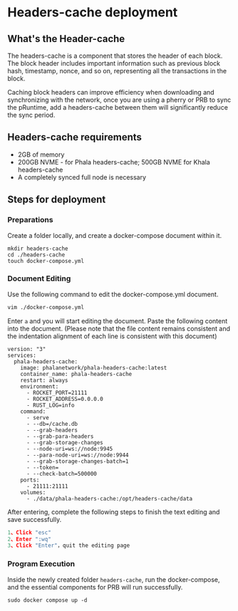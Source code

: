 # Headers-cache deployment

## What's the Header-cache

The headers-cache is a component that stores the header of each block. The block header includes important information such as previous block hash, timestamp, nonce, and so on, representing all the transactions in the block.

Caching block headers can improve efficiency when downloading and synchronizing with the network, once you are using a pherry or PRB to sync the pRuntime, add a headers-cache between them will significantly reduce the sync period.

## Headers-cache requirements

* 2GB of memory
* 200GB NVME - for Phala headers-cache; 500GB NVME for Khala headers-cache
* A completely synced full node is necessary

## Steps for deployment

### Preparations

Create a folder locally, and create a docker-compose document within it.

```
mkdir headers-cache
cd ./headers-cache
touch docker-compose.yml
```

### Document Editing

Use the following command to edit the docker-compose.yml document.

```bash
vim ./docker-compose.yml 
```

Enter `a` and you will start editing the document. Paste the following content into the document. (Please note that the file content remains consistent and the indentation alignment of each line is consistent with this document)

```
version: "3"
services:
  phala-headers-cache:
    image: phalanetwork/phala-headers-cache:latest
    container_name: phala-headers-cache
    restart: always
    environment:
      - ROCKET_PORT=21111
      - ROCKET_ADDRESS=0.0.0.0
      - RUST_LOG=info
    command:
      - serve
      - --db=/cache.db
      - --grab-headers
      - --grab-para-headers
      - --grab-storage-changes
      - --node-uri=ws://node:9945
      - --para-node-uri=ws://node:9944
      - --grab-storage-changes-batch=1
      - --token=
      - --check-batch=500000
    ports:
      - 21111:21111
    volumes:
      - ./data/phala-headers-cache:/opt/headers-cache/data
```

After entering, complete the following steps to finish the text editing and save successfully.

```javascript
1、Click "esc"
2、Enter ":wq"
3、Click "Enter"，quit the editing page
```

### Program Execution

Inside the newly created folder `headers-cache`, run the docker-compose, and the essential components for PRB will run successfully.

```
sudo docker compose up -d
```
